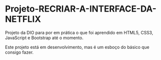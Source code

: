 # Projeto-RECRIAR-A-INTERFACE-DA-NETFLIX
 Projeto da DIO para por em prática o que foi aprendido em HTML5, CSS3, JavaScript e Bootstrap até o momento.

 Este projeto está em desenvolvimento, mas é um esboço do básico que consigo fazer. 
